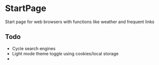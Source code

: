 # StartPage
Start page for web browsers with functions like weather and frequent links

## Todo
* Cycle search engines
* Light mode theme toggle using cookies/local storage
* 